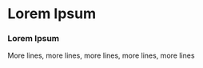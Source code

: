 Lorem Ipsum
============================

### Lorem Ipsum

More lines, more lines, more lines, more lines, more lines
